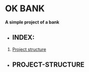 # OK BANK

**A simple project of a bank**

- ## INDEX:

1. [Project structure](#project-structure)

















- ## PROJECT-STRUCTURE